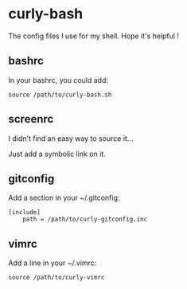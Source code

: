 # curly-bash
The config files I use for my shell. Hope it's helpful !

## bashrc
In your bashrc, you could add:

	source /path/to/curly-bash.sh

## screenrc
I didn't find an easy way to source it...

Just add a symbolic link on it.

## gitconfig
Add a section in your ~/.gitconfig:

	[include]
		path = /path/to/curly-gitconfig.inc

## vimrc
Add a line in your ~/.vimrc:

	source /path/to/curly-vimrc
